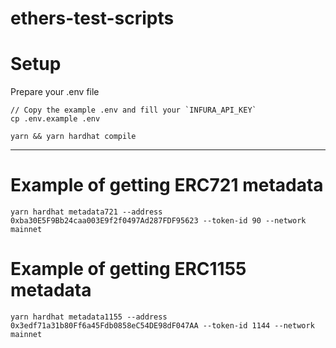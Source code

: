 # ethers-test-scripts

# Setup

Prepare your .env file
```
// Copy the example .env and fill your `INFURA_API_KEY`
cp .env.example .env
```

```
yarn && yarn hardhat compile
```

---

# Example of getting ERC721 metadata
```
yarn hardhat metadata721 --address 0xba30E5F9Bb24caa003E9f2f0497Ad287FDF95623 --token-id 90 --network mainnet
```

# Example of getting ERC1155 metadata
```
yarn hardhat metadata1155 --address 0x3edf71a31b80Ff6a45Fdb0858eC54DE98dF047AA --token-id 1144 --network mainnet
```
